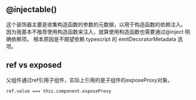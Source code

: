 ## @injectable()

这个装饰器主要是收集构造函数的参数的元数据，以用于构造函数的依赖注入。
因为我基本不推荐使用构造函数来注入，就算使用构造函数也需要通过@inject 明确依赖项。
根本原因是不期望依赖 typescript 的 emitDecoratorMetadata 选项。

## ref vs exposed
父组件通过ref引用子组件，实际上引用的是子组件的exposeProxy对象。
```
ref.value === this.component.exposeProxy
```
